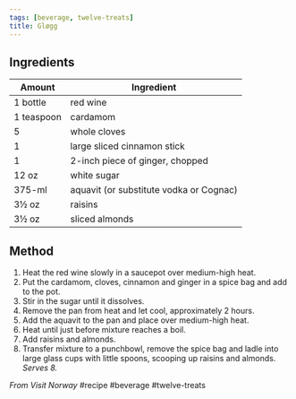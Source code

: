 ```yaml
---
tags: [beverage, twelve-treats]
title: Gløgg
---
```

## Ingredients

Amount | Ingredient
---|---
1 bottle | red wine
1 teaspoon | cardamom
5 | whole cloves
1 | large sliced cinnamon stick
1 | 2-inch piece of ginger, chopped
12 oz | white sugar
375-ml | aquavit (or substitute vodka or Cognac)
3½ oz | raisins
3½ oz | sliced almonds

## Method
1. Heat the red wine slowly in a saucepot over medium-high heat. 
2. Put the cardamom, cloves, cinnamon and ginger in a spice bag and add to the pot. 
3. Stir in the sugar until it dissolves.
4. Remove the pan from heat and let cool, approximately 2 hours. 
5. Add the aquavit to the pan and place over medium-high heat. 
6. Heat until just before mixture reaches a boil. 
7. Add raisins and almonds. 
8. Transfer mixture to a punchbowl, remove the spice bag and ladle into large glass cups with little spoons, scooping up raisins and almonds. _Serves 8._

_From Visit Norway_
#recipe #beverage #twelve-treats 